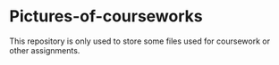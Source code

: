 # Pictures-of-courseworks
This repository is only used to store some files used for coursework or other assignments.
